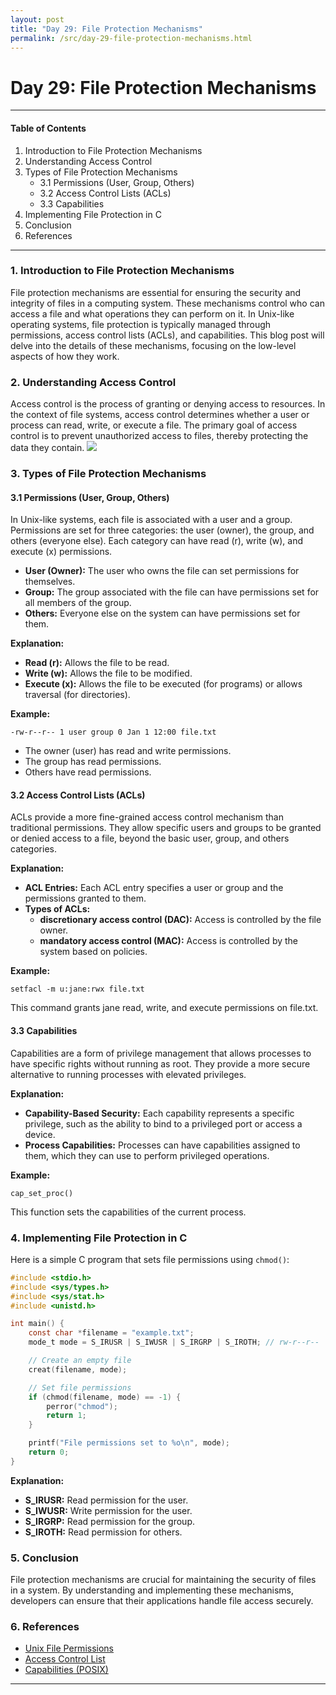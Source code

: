 ```yaml
---
layout: post
title: "Day 29: File Protection Mechanisms"
permalink: /src/day-29-file-protection-mechanisms.html
---
```

# Day 29: File Protection Mechanisms

---

#### Table of Contents
1. Introduction to File Protection Mechanisms
2. Understanding Access Control
3. Types of File Protection Mechanisms
   - 3.1 Permissions (User, Group, Others)
   - 3.2 Access Control Lists (ACLs)
   - 3.3 Capabilities
4. Implementing File Protection in C
5. Conclusion
6. References

---

### 1. Introduction to File Protection Mechanisms

File protection mechanisms are essential for ensuring the security and integrity of files in a computing system. These mechanisms control who can access a file and what operations they can perform on it. In Unix-like operating systems, file protection is typically managed through permissions, access control lists (ACLs), and capabilities. This blog post will delve into the details of these mechanisms, focusing on the low-level aspects of how they work.

### 2. Understanding Access Control

Access control is the process of granting or denying access to resources. In the context of file systems, access control determines whether a user or process can read, write, or execute a file. The primary goal of access control is to prevent unauthorized access to files, thereby protecting the data they contain.
[![](https://mermaid.ink/img/pako:eNqdUctOwzAQ_BVrz2nlpk2T-lAJFcGJCxUXlIvlbBuLxA5-IELVf8dOCKpEe8F78Y52ZvZxAqErBAYW3z0qgfeSHw1vS0XC67hxUsiOK0deLJq_6INskOx76_AK5U4ItJbstHJGN-QJRc2VtO11mVKNeDQis-32UpuR59ifdcRpwkfZw8CJjIvCgXjLl5FdjeKNdGhaaa3Uyo4Ctwi_bUR_ZyR-4GD7D4WLQZw3ahrCOu68vT5GXAQjjyYuSBtSoep_aJBAGzrgsgqXO0V2Ca7GFktg4VvhgfvGlVCqcyjl3ul9rwQwZzwmYLQ_1lPiu4q76eoTGG7yqnVID7yxYw7sBJ_AUrqYL2mITZbRvFikWQI9sFm2LOY0LdZptiqKNODnBL4GCTrf0BALmm5WeV6saX7-Bqqxz5E?type=png)](https://mermaid.live/edit#pako:eNqdUctOwzAQ_BVrz2nlpk2T-lAJFcGJCxUXlIvlbBuLxA5-IELVf8dOCKpEe8F78Y52ZvZxAqErBAYW3z0qgfeSHw1vS0XC67hxUsiOK0deLJq_6INskOx76_AK5U4ItJbstHJGN-QJRc2VtO11mVKNeDQis-32UpuR59ifdcRpwkfZw8CJjIvCgXjLl5FdjeKNdGhaaa3Uyo4Ctwi_bUR_ZyR-4GD7D4WLQZw3ahrCOu68vT5GXAQjjyYuSBtSoep_aJBAGzrgsgqXO0V2Ca7GFktg4VvhgfvGlVCqcyjl3ul9rwQwZzwmYLQ_1lPiu4q76eoTGG7yqnVID7yxYw7sBJ_AUrqYL2mITZbRvFikWQI9sFm2LOY0LdZptiqKNODnBL4GCTrf0BALmm5WeV6saX7-Bqqxz5E)

### 3. Types of File Protection Mechanisms

#### 3.1 Permissions (User, Group, Others)

In Unix-like systems, each file is associated with a user and a group. Permissions are set for three categories: the user (owner), the group, and others (everyone else). Each category can have read (r), write (w), and execute (x) permissions.

- **User (Owner):** The user who owns the file can set permissions for themselves.
- **Group:** The group associated with the file can have permissions set for all members of the group.
- **Others:** Everyone else on the system can have permissions set for them.

**Explanation:**

- **Read (r):** Allows the file to be read.
- **Write (w):** Allows the file to be modified.
- **Execute (x):** Allows the file to be executed (for programs) or allows traversal (for directories).

**Example:**

```
-rw-r--r-- 1 user group 0 Jan 1 12:00 file.txt
```

- The owner (user) has read and write permissions.
- The group has read permissions.
- Others have read permissions.

#### 3.2 Access Control Lists (ACLs)

ACLs provide a more fine-grained access control mechanism than traditional permissions. They allow specific users and groups to be granted or denied access to a file, beyond the basic user, group, and others categories.

**Explanation:**

- **ACL Entries:** Each ACL entry specifies a user or group and the permissions granted to them.
- **Types of ACLs:**
  - **discretionary access control (DAC):** Access is controlled by the file owner.
  - **mandatory access control (MAC):** Access is controlled by the system based on policies.

**Example:**

```
setfacl -m u:jane:rwx file.txt
```

This command grants jane read, write, and execute permissions on file.txt.

#### 3.3 Capabilities

Capabilities are a form of privilege management that allows processes to have specific rights without running as root. They provide a more secure alternative to running processes with elevated privileges.

**Explanation:**

- **Capability-Based Security:** Each capability represents a specific privilege, such as the ability to bind to a privileged port or access a device.
- **Process Capabilities:** Processes can have capabilities assigned to them, which they can use to perform privileged operations.

**Example:**

```
cap_set_proc()
```

This function sets the capabilities of the current process.

### 4. Implementing File Protection in C

Here is a simple C program that sets file permissions using `chmod()`:

```c
#include <stdio.h>
#include <sys/types.h>
#include <sys/stat.h>
#include <unistd.h>

int main() {
    const char *filename = "example.txt";
    mode_t mode = S_IRUSR | S_IWUSR | S_IRGRP | S_IROTH; // rw-r--r--

    // Create an empty file
    creat(filename, mode);

    // Set file permissions
    if (chmod(filename, mode) == -1) {
        perror("chmod");
        return 1;
    }

    printf("File permissions set to %o\n", mode);
    return 0;
}
```

**Explanation:**

- **S_IRUSR:** Read permission for the user.
- **S_IWUSR:** Write permission for the user.
- **S_IRGRP:** Read permission for the group.
- **S_IROTH:** Read permission for others.

### 5. Conclusion

File protection mechanisms are crucial for maintaining the security of files in a system. By understanding and implementing these mechanisms, developers can ensure that their applications handle file access securely.

### 6. References

- [Unix File Permissions](https://en.wikipedia.org/wiki/Unix_file_permissions)
- [Access Control List](https://en.wikipedia.org/wiki/Access_control_list)
- [Capabilities (POSIX)](https://man7.org/linux/man-pages/man7/capabilities.7.html)

---
